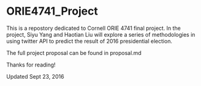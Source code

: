 # ORIE4741_Project

This is a repostory dedicated to Cornell ORIE 4741 final project. In the project, Siyu Yang and Haotian Liu will explore a series of methodologies in using twitter API to predict the result of 2016 presidential election.

The full project proposal can be found in proposal.md

Thanks for reading!

Updated Sept 23, 2016
